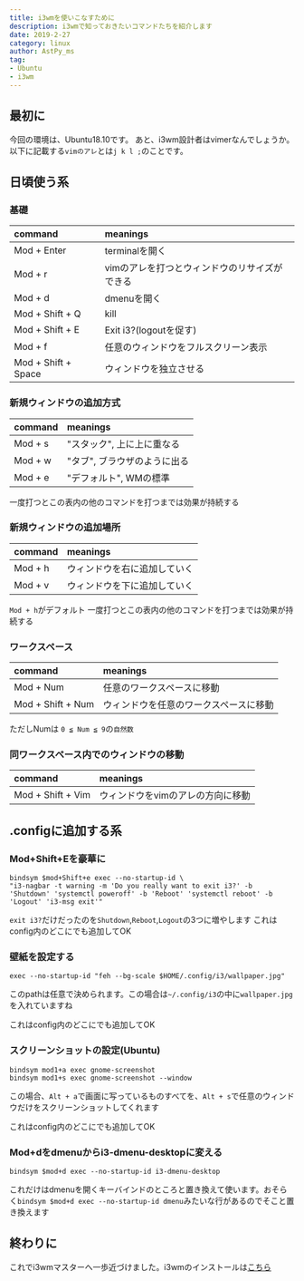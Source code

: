 ```yaml
---
title: i3wmを使いこなすために
description: i3wmで知っておきたいコマンドたちを紹介します
date: 2019-2-27
category: linux
author: AstPy_ms
tag:
- Ubuntu
- i3wm
---
```


## 最初に

今回の環境は、Ubuntu18.10です。
あと、i3wm設計者はvimerなんでしょうか。以下に記載する`vimのアレ`とは`j k l ;`のことです。

## 日頃使う系

### 基礎

| command | meanings |
| :------ | :------- |
| Mod + Enter | terminalを開く |
| Mod + r | vimのアレを打つとウィンドウのリサイズができる |
| Mod + d | dmenuを開く |
| Mod + Shift + Q | kill |
| Mod + Shift + E | Exit i3?(logoutを促す) |
| Mod + f | 任意のウィンドウをフルスクリーン表示 |
| Mod + Shift + Space | ウィンドウを独立させる | 

### 新規ウィンドウの追加方式

| command | meanings |
| :------ | :------- |
| Mod + s | "スタック", 上に上に重なる |
| Mod + w | "タブ", ブラウザのように出る |
| Mod + e | "デフォルト", WMの標準 |

一度打つとこの表内の他のコマンドを打つまでは効果が持続する

### 新規ウィンドウの追加場所

| command | meanings |
| :------ | :------- |
| Mod + h | ウィンドウを右に追加していく |
| Mod + v | ウィンドウを下に追加していく |

`Mod + h`がデフォルト
一度打つとこの表内の他のコマンドを打つまでは効果が持続する

### ワークスペース

| command | meanings |
| :------ | :------- |
| Mod + Num | 任意のワークスペースに移動 |
| Mod + Shift + Num | ウィンドウを任意のワークスペースに移動 |

ただしNumは `0 ≦ Num ≦ 9`の`自然数`

### 同ワークスペース内でのウィンドウの移動

| command | meanings |
| :------ | :------- |
| Mod + Shift + Vim | ウィンドウをvimのアレの方向に移動 |

## .configに追加する系

### Mod+Shift+Eを豪華に

```ruby: ~/.config/i3/config
bindsym $mod+Shift+e exec --no-startup-id \
"i3-nagbar -t warning -m 'Do you really want to exit i3?' -b 'Shutdown' 'systemctl poweroff' -b 'Reboot' 'systemctl reboot' -b 'Logout' 'i3-msg exit'"
```
`exit i3?`だけだったのを`Shutdown`,`Reboot`,`Logout`の3つに増やします
これはconfig内のどこにでも追加してOK

### 壁紙を設定する

```ruby: ~/.config/i3/config
exec --no-startup-id "feh --bg-scale $HOME/.config/i3/wallpaper.jpg"
```

このpathは任意で決められます。この場合は`~/.config/i3`の中に`wallpaper.jpg`を入れていますね

これはconfig内のどこにでも追加してOK

### スクリーンショットの設定(Ubuntu)

```ruby: ~/.config/i3/config
bindsym mod1+a exec gnome-screenshot
bindsym mod1+s exec gnome-screenshot --window
```

この場合、`Alt + a`で画面に写っているものすべてを、`Alt + s`で任意のウィンドウだけをスクリーンショットしてくれます

これはconfig内のどこにでも追加してOK

### Mod+dをdmenuからi3-dmenu-desktopに変える

```ruby: ~/.config/i3/config
bindsym $mod+d exec --no-startup-id i3-dmenu-desktop
```

これだけはdmenuを開くキーバインドのところと置き換えて使います。おそらく`bindsym $mod+d exec --no-startup-id dmenu`みたいな行があるのでそこと置き換えます

## 終わりに

これでi3wmマスターへ一歩近づけました。i3wmのインストールは[こちら](https://students-tech.blog/post/i3setting.html)